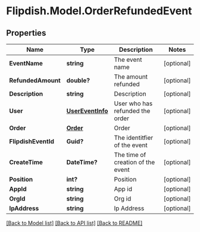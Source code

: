 # Flipdish.Model.OrderRefundedEvent
## Properties

Name | Type | Description | Notes
------------ | ------------- | ------------- | -------------
**EventName** | **string** | The event name | [optional] 
**RefundedAmount** | **double?** | The amount refunded | [optional] 
**Description** | **string** | Description | [optional] 
**User** | [**UserEventInfo**](UserEventInfo.md) | User who has refunded the order | [optional] 
**Order** | [**Order**](Order.md) | Order | [optional] 
**FlipdishEventId** | **Guid?** | The identitfier of the event | [optional] 
**CreateTime** | **DateTime?** | The time of creation of the event | [optional] 
**Position** | **int?** | Position | [optional] 
**AppId** | **string** | App id | [optional] 
**OrgId** | **string** | Org id | [optional] 
**IpAddress** | **string** | Ip Address | [optional] 

[[Back to Model list]](../README.md#documentation-for-models) [[Back to API list]](../README.md#documentation-for-api-endpoints) [[Back to README]](../README.md)

